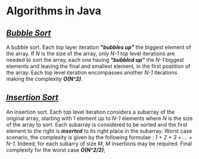 # Algorithms in Java

## [_Bubble Sort_](https://github.com/natandaniel/algorithms_in_java/tree/master/algorithms_in_java/src/sort/bubble)

A bubble sort. Each top layer iteration **_"bubbles up"_** the biggest element of the array. If _N_ is the size of the array, only _N-1_ top level iterations are needed to sort the array, each one having **_"bubbled up"_** the _N-1_ biggest elements and leaving the final and smallest element, in the first postition of the array. Each top level iteration encompasses another _N-1_ iterations making the complexity **_O(N^2)_**.

## [_Insertion Sort_](https://github.com/natandaniel/algorithms_in_java/tree/master/algorithms_in_java/src/sort/insertion)

An insertion sort. Each top level iteration considers a subarray of the original array, starting with 1 element up to _N-1_ elements where _N_ is the size of the array to sort. Each subarray is considered to be sorted and the first element to the right is _**inserted**_ to its right place in the subarray. Worst case scenario,  the complexity is given by the following formulae : _1 + 2 + 3 + ... + N-1_. Indeed, for each subarry of size _M_, _M_ insertions may be required. Final complexity for the worst case **_O(N^2/2)_**;
